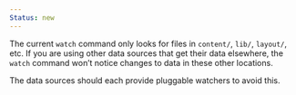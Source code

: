 ```yaml
--- 
Status: new
--- 
```


The current `watch` command only looks for files in `content/`, `lib/`, `layout/`, etc. If you are using other data sources that get their data elsewhere, the `watch` command won’t notice changes to data in these other locations.

The data sources should each provide pluggable watchers to avoid this.
